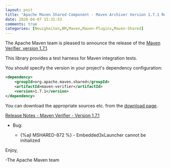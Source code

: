 ```yaml
---
layout: post
title: "Apache Maven Shared Component - Maven Archiver Version 1.7.1 Released"
date: 2020-04-07 15:31:53
comments: true
categories: [Neuigkeiten,BM,Maven,Maven-Plugins,Maven-Shared]
---
```

The Apache Maven team is pleased to announce the release of the 
[Maven Verifier, version 1.7.1](https://maven.apache.org/shared/maven-verifier/).

This library provides a test harness for Maven integration tests.

You should specify the version in your project's dependency configuration:

``` xml
<dependency>
    <groupId>org.apache.maven.shared</groupId>
    <artifactId>maven-verifier</artifactId>
    <version>1.7.1</version>
</dependency>
```

You can download the appropriate sources etc. from the [download page][download-page].
 
<!-- more -->

[Release Notes - Maven Verifier - Version 1.7.1][release-notes]

* Bug:

    * {%ajl MSHARED-872 %} - Embedded3xLauncher cannot be initialized
 
Enjoy,

-The Apache Maven team

[download-page]: https://maven.apache.org/shared/maven-verifier/download.html
[release-notes]: https://issues.apache.org/jira/secure/ReleaseNote.jspa?projectId=12317922&version=12347880
